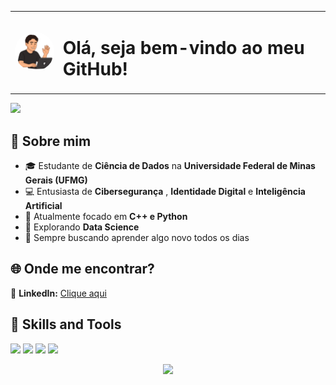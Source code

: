 <!--Título-->
<table>
  <tr>
    <td><img src="https://github.com/ojoaovss/ojoaovss/blob/main/avatar.png?raw=true" width="80" style="border-radius: 50%;"></td>
    <td>
      <h1>Olá, seja bem-vindo ao meu GitHub!</h1>
    </td>
  </tr>
</table>

<!-- Animação-->
<p>
<div align="left">
  <img src="https://readme-typing-svg.herokuapp.com?font=JetBrains+Mono&weight=600&size=28&pause=2000&color=58A0C8&width=650&lines=Graduando+em+Ciência+de+Dados;Giving+a+voice+to+data!;Curiosity-driven&repeat=true">
</div>
</p>

## 📍 Sobre mim  
- 🎓 Estudante de **Ciência de Dados** na **Universidade Federal de Minas Gerais (UFMG)**
- 💻 Entusiasta de **Cibersegurança** , **Identidade Digital** e **Inteligência Artificial**
- 📘 Atualmente focado em **C++ e Python**
- 🧠 Explorando **Data Science**
- 🚀 Sempre buscando aprender algo novo todos os dias

## 🌐 Onde me encontrar?

📧 **LinkedIn:** [Clique aqui](http://linkedin.com/in/joaovses)   

## 🔧 Skills and Tools  

<p>
  <img src="https://img.shields.io/badge/C-1E3A8A?style=for-the-badge&logo=c&logoColor=white"/>
  <img src="https://img.shields.io/badge/Python-2563EB?style=for-the-badge&logo=python&logoColor=white"/>
  <img src="https://img.shields.io/badge/VS_Code-007ACC?style=for-the-badge&logo=visual-studio-code&logoColor=white"/>
  <img src="https://img.shields.io/badge/Jupyter-F37626?style=for-the-badge&logo=jupyter&logoColor=white"/>
</p>

<!-- Rodapé-->
<p align="center">
  <img src="https://capsule-render.vercel.app/api?type=waving&color=58A0C8&height=120&section=footer&width=100%"/>
</p>
